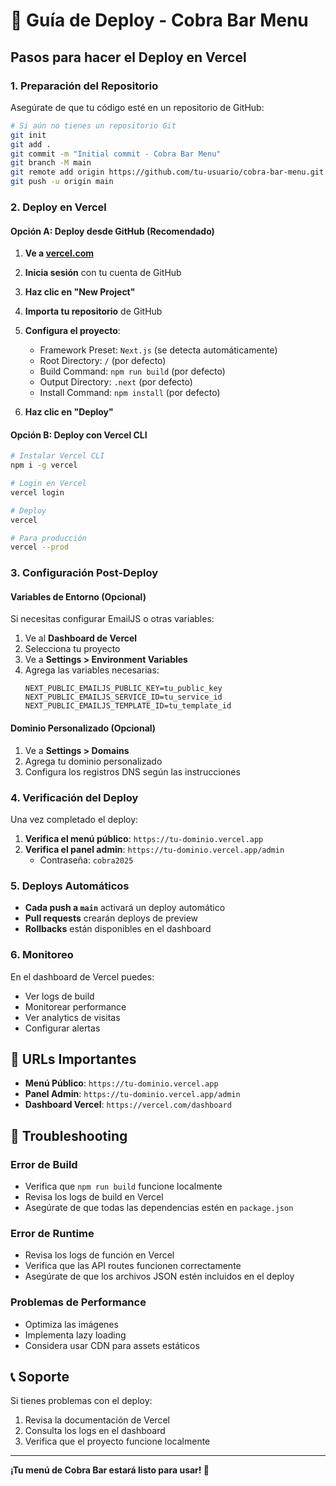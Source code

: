 # 🚀 Guía de Deploy - Cobra Bar Menu

## Pasos para hacer el Deploy en Vercel

### 1. Preparación del Repositorio

Asegúrate de que tu código esté en un repositorio de GitHub:

```bash
# Si aún no tienes un repositorio Git
git init
git add .
git commit -m "Initial commit - Cobra Bar Menu"
git branch -M main
git remote add origin https://github.com/tu-usuario/cobra-bar-menu.git
git push -u origin main
```

### 2. Deploy en Vercel

#### Opción A: Deploy desde GitHub (Recomendado)

1. **Ve a [vercel.com](https://vercel.com)**
2. **Inicia sesión** con tu cuenta de GitHub
3. **Haz clic en "New Project"**
4. **Importa tu repositorio** de GitHub
5. **Configura el proyecto**:
   - Framework Preset: `Next.js` (se detecta automáticamente)
   - Root Directory: `/` (por defecto)
   - Build Command: `npm run build` (por defecto)
   - Output Directory: `.next` (por defecto)
   - Install Command: `npm install` (por defecto)

6. **Haz clic en "Deploy"**

#### Opción B: Deploy con Vercel CLI

```bash
# Instalar Vercel CLI
npm i -g vercel

# Login en Vercel
vercel login

# Deploy
vercel

# Para producción
vercel --prod
```

### 3. Configuración Post-Deploy

#### Variables de Entorno (Opcional)

Si necesitas configurar EmailJS o otras variables:

1. Ve al **Dashboard de Vercel**
2. Selecciona tu proyecto
3. Ve a **Settings > Environment Variables**
4. Agrega las variables necesarias:
   ```
   NEXT_PUBLIC_EMAILJS_PUBLIC_KEY=tu_public_key
   NEXT_PUBLIC_EMAILJS_SERVICE_ID=tu_service_id
   NEXT_PUBLIC_EMAILJS_TEMPLATE_ID=tu_template_id
   ```

#### Dominio Personalizado (Opcional)

1. Ve a **Settings > Domains**
2. Agrega tu dominio personalizado
3. Configura los registros DNS según las instrucciones

### 4. Verificación del Deploy

Una vez completado el deploy:

1. **Verifica el menú público**: `https://tu-dominio.vercel.app`
2. **Verifica el panel admin**: `https://tu-dominio.vercel.app/admin`
   - Contraseña: `cobra2025`

### 5. Deploys Automáticos

- **Cada push a `main`** activará un deploy automático
- **Pull requests** crearán deploys de preview
- **Rollbacks** están disponibles en el dashboard

### 6. Monitoreo

En el dashboard de Vercel puedes:
- Ver logs de build
- Monitorear performance
- Ver analytics de visitas
- Configurar alertas

## 🎯 URLs Importantes

- **Menú Público**: `https://tu-dominio.vercel.app`
- **Panel Admin**: `https://tu-dominio.vercel.app/admin`
- **Dashboard Vercel**: `https://vercel.com/dashboard`

## 🔧 Troubleshooting

### Error de Build
- Verifica que `npm run build` funcione localmente
- Revisa los logs de build en Vercel
- Asegúrate de que todas las dependencias estén en `package.json`

### Error de Runtime
- Revisa los logs de función en Vercel
- Verifica que las API routes funcionen correctamente
- Asegúrate de que los archivos JSON estén incluidos en el deploy

### Problemas de Performance
- Optimiza las imágenes
- Implementa lazy loading
- Considera usar CDN para assets estáticos

## 📞 Soporte

Si tienes problemas con el deploy:
1. Revisa la documentación de Vercel
2. Consulta los logs en el dashboard
3. Verifica que el proyecto funcione localmente

---

**¡Tu menú de Cobra Bar estará listo para usar! 🐍**
